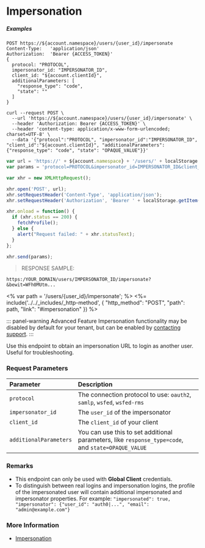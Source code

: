 # Impersonation

<h5 class="code-snippet-title">Examples</h5>

```http
POST https://${account.namespace}/users/{user_id}/impersonate
Content-Type:   'application/json'
Authorization:  'Bearer {ACCESS_TOKEN}'
{
  protocol: "PROTOCOL",
  impersonator_id: "IMPERSONATOR_ID",
  client_id: "${account.clientId}",
  additionalParameters: [
    "response_type": "code",
    "state": ""
  ]
}
```

```shell
curl --request POST \
  --url 'https://${account.namespace}/users/{user_id}/impersonate' \
  --header 'Authorization: Bearer {ACCESS_TOKEN}' \
  --header 'content-type: application/x-www-form-urlencoded; charset=UTF-8' \
  --data '{"protocol":"PROTOCOL", "impersonator_id":"IMPERSONATOR_ID", "client_id":"${account.clientId}", "additionalParameters": {"response_type": "code", "state": "OPAQUE_VALUE"}}'
```

```javascript
var url = 'https://' + ${account.namespace} + '/users/' + localStorage.getItem('user_id') + '/impersonate';
var params = 'protocol=PROTOCOL&impersonator_id=IMPERSONATOR_ID&client_id=CLIENT_ID';

var xhr = new XMLHttpRequest();

xhr.open('POST', url);
xhr.setRequestHeader('Content-Type', 'application/json');
xhr.setRequestHeader('Authorization', 'Bearer ' + localStorage.getItem('access_token'));

xhr.onload = function() {
  if (xhr.status == 200) {
    fetchProfile();
  } else {
    alert("Request failed: " + xhr.statusText);
  }
};

xhr.send(params);
```

> RESPONSE SAMPLE:

```text
https:/YOUR_DOMAIN/users/IMPERSONATOR_ID/impersonate?&bewit=WFh0MUtm...
```

<% var path = '/users/{user_id}/impersonate'; %>
<%=
include('../../_includes/_http-method', {
  "http_method": "POST",
  "path": path,
  "link": "#impersonation"
}) %>

::: panel-warning Advanced Feature
Impersonation functionality may be disabled by default for your tenant, but can be enabled by [contacting support](https://support.auth0.com/).
:::

Use this endpoint to obtain an impersonation URL to login as another user. Useful for troubleshooting.


### Request Parameters

| Parameter        | Description |
|:-----------------|:------------|
| `protocol`       | The connection protocol to use: `oauth2`, `samlp`, `wsfed`, `wsfed-rms` |
| `impersonator_id`| The `user_id` of the impersonator |
| `client_id` | The  `client_id` of your client |
| `additionalParameters` | You can use this to set additional parameters, like `response_type=code`, and `state=OPAQUE_VALUE` |


### Remarks

- This endpoint can only be used with **Global Client** credentials.
- To distinguish between real logins and impersonation logins, the profile of the impersonated user will contain additional impersonated and impersonator properties. For example:
`"impersonated": true, "impersonator": {"user_id": "auth0|...", "email": "admin@example.com"}`


### More Information

- [Impersonation](/user-profile/user-impersonation)
